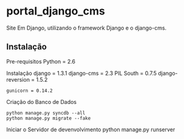 portal_django_cms
================

Site Em Django,  utilizando o framework Django e o django-cms.


Instalação
-------------------------------

Pre-requisitos
	Python =  2.6
		

Instalação
	django = 1.3.1
	django-cms = 2.3
	PIL
	South = 0.7.5
	django-reversion = 1.5.2
	
	gunicorn = 0.14.2
	
Criação do Banco de Dados

	python manage.py syncdb --all
	python manage.py migrate --fake
	

Iniciar o Servidor de devenvolvimento
	python manage.py runserver

